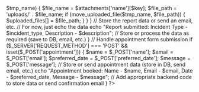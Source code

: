 <?php
// Handle report form submission
if ($_SERVER['REQUEST_METHOD'] === 'POST' && isset($_POST['report'])) {
    // Process report form submission
    $incident_type = $_POST['incident_type'];
    $description = $_POST['description'];
    $attachments = $_FILES['attachments'];

    // Example of handling file upload
    $uploaded_files = [];
    if ($attachments['error'][0] === 0) {
        foreach ($attachments['tmp_name'] as $key => $tmp_name) {
            $file_name = $attachments['name'][$key];
            $file_path = 'uploads/' . $file_name;
            if (move_uploaded_file($tmp_name, $file_path)) {
                $uploaded_files[] = $file_path;
            }
        }
    }

    // Store the report data or send an email, etc.
    // For now, just echo the data
    echo "Report submitted: Incident Type - $incident_type, Description - $description";
    // Store or process the data as required (save to DB, email, etc.)
}

// Handle appointment form submission
if ($_SERVER['REQUEST_METHOD'] === 'POST' && isset($_POST['appointment'])) {
    $name = $_POST['name'];
    $email = $_POST['email'];
    $preferred_date = $_POST['preferred_date'];
    $message = $_POST['message'];

    // Store or send appointment data (store in DB, send email, etc.)
    echo "Appointment booked: Name - $name, Email - $email, Date - $preferred_date, Message - $message";
    // Add appropriate backend code to store data or send confirmation email
}
?>
